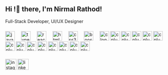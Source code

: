 <h2 align="left">Hi !👋 there, I'm Nirmal Rathod! </h2>
<p>Full-Stack Developer, UI/UX Designer</p>

###

###

<div align="left">
  <img src="https://cdn.jsdelivr.net/gh/devicons/devicon/icons/javascript/javascript-original.svg" height="30" alt="javascript logo"  />
  <img width="12" />
  <img src="https://cdn.jsdelivr.net/gh/devicons/devicon/icons/typescript/typescript-original.svg" height="30" alt="typescript logo"  />
  <img width="12" />
  <img src="https://cdn.jsdelivr.net/gh/devicons/devicon/icons/react/react-original.svg" height="30" alt="react logo"  />
  <img width="12" />
  <img src="https://cdn.jsdelivr.net/gh/devicons/devicon/icons/html5/html5-original.svg" height="30" alt="html5 logo"  />
  <img width="12" />
  <img src="https://cdn.jsdelivr.net/gh/devicons/devicon/icons/css3/css3-original.svg" height="30" alt="css3 logo"  />
  <img width="12" />
  <img src="https://cdn.jsdelivr.net/gh/devicons/devicon/icons/bootstrap/bootstrap-original.svg" height="30" alt="boostrap logo"  />
  <img width="12" />
  <img src="https://cdn.jsdelivr.net/gh/devicons/devicon/icons/c/c-original.svg" height="30" alt="c logo"  />
  <img src="https://cdn.jsdelivr.net/gh/devicons/devicon/icons/cplusplus/cplusplus-original.svg" height="30" alt="cplusplus logo" />
   <img src="https://cdn.jsdelivr.net/gh/devicons/devicon/icons/flutter/flutter-original.svg" height="30" alt="cplusplus logo" />
   <img src="https://cdn.jsdelivr.net/gh/devicons/devicon/icons/git/git-original.svg" height="30" alt="cplusplus logo" />
   <img src="https://cdn.jsdelivr.net/gh/devicons/devicon/icons/jquery/jquery-original.svg" height="30" alt="cplusplus logo" />
   <img src="https://cdn.jsdelivr.net/gh/devicons/devicon/icons/laravel/laravel-original.svg" height="30" alt="cplusplus logo" />
   <img src="https://cdn.jsdelivr.net/gh/devicons/devicon/icons/mongodb/mongodb-original.svg" height="30" alt="cplusplus logo" />
   <img src="https://cdn.jsdelivr.net/gh/devicons/devicon/icons/nodejs/nodejs-original.svg" height="30" alt="cplusplus logo" />
   <img src="https://cdn.jsdelivr.net/gh/devicons/devicon/icons/mysql/mysql-original.svg" height="30" alt="cplusplus logo" />
   <img src="https://cdn.jsdelivr.net/gh/devicons/devicon/icons/php/php-original.svg" height="30" alt="cplusplus logo" />
   <img src="https://cdn.jsdelivr.net/gh/devicons/devicon/icons/photoshop/photoshop-original.svg" height="30" alt="cplusplus logo" />
   <img src="https://cdn.jsdelivr.net/gh/devicons/devicon/icons/vitejs/vitejs-original.svg" height="30" alt="cplusplus logo" />
   <img src="https://cdn.jsdelivr.net/gh/devicons/devicon/icons/wordpress/wordpress-original.svg" height="30" alt="cplusplus logo" />
   <img src="https://cdn.jsdelivr.net/gh/devicons/devicon/icons/figma/figma-original.svg" height="30" alt="cplusplus logo" />
  
</div>

###

<div align="left">

  <img src="https://img.shields.io/static/v1?message=Instagram&logo=instagram&label=&color=E4405F&logoColor=white&labelColor=&style=for-the-badge" height="35" alt="instagram logo"  />
  <img src="https://img.shields.io/static/v1?message=LinkedIn&logo=linkedin&label=&color=0077B5&logoColor=white&labelColor=&style=for-the-badge" height="35" alt="linkedin logo"  />
</div>

###

<br clear="both">



###


<!--- - 👋 Hi, I’m @nirmalrathod23
- 👀 I’m interested in ...
- 🌱 I’m currently learning ...
- 💞️ I’m looking to collaborate on ...
- 📫 How to reach me ...
- 😄 Pronouns: ...
- ⚡ Fun fact: ... 
--->

<!---
nirmalrathod23/nirmalrathod23 is a ✨ special ✨ repository because its `README.md` (this file) appears on your GitHub profile.
You can click the Preview link to take a look at your changes.
--->
